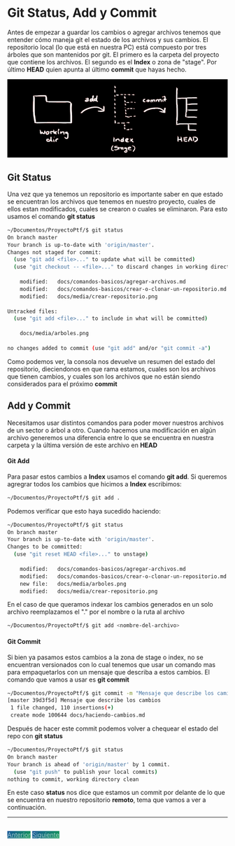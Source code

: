 # Git Status, Add y Commit

Antes de empezar a guardar los cambios o agregar archivos tenemos que entender cómo maneja git el estado de los archivos y sus cambios.
El repositorio local (lo que está en nuestra PC) está compuesto por tres árboles que son mantenidos por git.
El primero es la carpeta del proyecto que contiene los archivos.
El segundo es el **Index** o zona de "stage".
Por último **HEAD** quien apunta al último __commit__ que hayas hecho.

![Estructura de git](media/arboles.png)

## Git Status
Una vez que ya tenemos un repositorio es importante saber en que estado se encuentran los archivos que tenemos en nuestro proyecto, cuales de ellos estan modificados, cuales se crearon o cuales se eliminaron.
Para esto usamos el comando **git status**

```bash
~/Documentos/ProyectoPtf/$ git status
On branch master
Your branch is up-to-date with 'origin/master'.
Changes not staged for commit:
  (use "git add <file>..." to update what will be committed)
  (use "git checkout -- <file>..." to discard changes in working directory)

	modified:   docs/comandos-basicos/agregar-archivos.md
	modified:   docs/comandos-basicos/crear-o-clonar-un-repositorio.md
	modified:   docs/media/crear-repositorio.png

Untracked files:
  (use "git add <file>..." to include in what will be committed)

	docs/media/arboles.png

no changes added to commit (use "git add" and/or "git commit -a")
```

Como podemos ver, la consola nos devuelve un resumen del estado del repositorio, dieciendonos en que rama estamos, cuales son los archivos que tienen cambios, y cuales son los archivos que no están siendo considerados para el próximo __commit__

## Add y Commit
Necesitamos usar distintos comandos para poder mover nuestros archivos de un sector o árbol a otro.
Cuando hacemos una modificación en algún archivo generemos una diferencia entre lo que se encuentra en nuestra carpeta y la última versión de este archivo en **HEAD**

#### Git Add
Para pasar estos cambios a **Index** usamos el comando **git add**.
Si queremos agregrar todos los cambios que hicimos a **Index** escribimos:

```bash
~/Documentos/ProyectoPtf/$ git add .
```

Podemos verificar que esto haya sucedido haciendo:
```bash
~/Documentos/ProyectoPtf/$ git status
On branch master
Your branch is up-to-date with 'origin/master'.
Changes to be committed:
  (use "git reset HEAD <file>..." to unstage)

	modified:   docs/comandos-basicos/agregar-archivos.md
	modified:   docs/comandos-basicos/crear-o-clonar-un-repositorio.md
	new file:   docs/media/arboles.png
	modified:   docs/media/crear-repositorio.png
```

En el caso de que queramos indexar los cambios generados en un solo archivo reemplazamos el "." por el nombre o la ruta al archivo
```bash
~/Documentos/ProyectoPtf/$ git add <nombre-del-archivo>
```

#### Git Commit

Si bien ya pasamos estos cambios a la zona de stage o index, no se encuentran versionados con lo cual tenemos que usar un comando mas para empaquetarlos con un mensaje que describa a estos cambios.
El comando que vamos a usar es **git commit**

```bash
~/Documentos/ProyectoPtf/$ git commit -m "Mensaje que describe los camios"
[master 39d3f5d] Mensaje que describe los cambios
 1 file changed, 110 insertions(+)
 create mode 100644 docs/haciendo-cambios.md
```

Después de hacer este commit podemos volver a chequear el estado del repo con **git status**

```bash
~/Documentos/ProyectoPtf/$ git status
On branch master
Your branch is ahead of 'origin/master' by 1 commit.
  (use "git push" to publish your local commits)
nothing to commit, working directory clean
```

En este caso **status** nos dice que estamos un commit por delante de lo que se encuentra en nuestro repositorio __remoto__, tema que vamos a ver a continuación.

---

<br>
<style>
.my-btn {
    width: 120px;
    display: inline;
    text-align: center;
    color: rgba(255, 255, 255, 0.6);
    background-color: #159957;
    background-image: linear-gradient(120deg, #155799, #159957);
    transition: color 0.2s ease-in-out;
}

.my-btn:hover {
    color: #FFFFFF;
}

.btn-next {
    margin-left: 71.9% !important;
}
</style>
<a href="crear-o-clonar-un-repositorio" class="btn my-btn">Anterior</a>
<a href="repositorio-remoto" class="btn my-btn btn-next">Siguiente</a>
